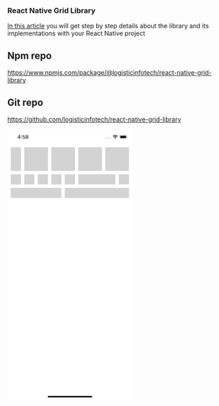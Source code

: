 ### React Native Grid Library

[In this article](https://www.logisticinfotech.com/blog/react-native-grid-library/) you will get step by step details about the library and its implementations with your React Native project

## Npm repo
https://www.npmjs.com/package/@logisticinfotech/react-native-grid-library

## Git repo
https://github.com/logisticinfotech/react-native-grid-library


![](RNGrid.png)

<!-- 

## Properties

### Basic

#### For Container

| Prop | Default | Type | Description |
| ------ | -------- | ----- | ------------- |
| height | Screen Height | `Number` | Height of the container. |
| isNested | false | `Bool` | True if Container is nested. |
| backgroundColor | white | `String` | Background color of Container. |
| style | null | `style` | Style of Container. |

#### For Square

| Prop | Default | Type | Description |
| ------ | -------- | ----- | ------------- |
| xSquares | 1 | `Number` | Number of squares you want horizontally.  |
| ySquares | 1 | `Number` | Number of squares you want vertically. |
| backgroundColor | #D3D3D3 | `String` | Background color of Square. |
| allowHeightExcess | false | `Bool` | Allow height access to square or not. |
| fullScreenWidth | false | `Bool` | Allow full screen width grid or not. |
| style | null | `style` | Style of Square. | -->
